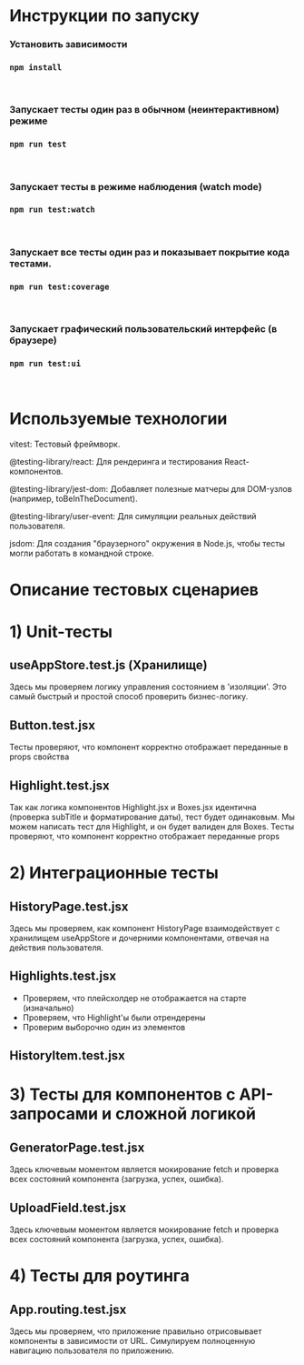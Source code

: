 # Инструкции по запуску

### Установить зависимости
### `npm install`

<br/>

### Запускает тесты один раз в обычном (неинтерактивном) режиме
### `npm run test`

<br/>

### Запускает тесты в режиме наблюдения (watch mode)
### `npm run test:watch`

<br/>

### Запускает все тесты один раз и показывает покрытие кода тестами.
### `npm run test:coverage`

<br/>

### Запускает графический пользовательский интерфейс (в браузере)
### `npm run test:ui`

<br/>

# Используемые технологии

vitest: Тестовый фреймворк.

@testing-library/react: Для рендеринга и тестирования React-компонентов.

@testing-library/jest-dom: Добавляет полезные матчеры для DOM-узлов (например, toBeInTheDocument).

@testing-library/user-event: Для симуляции реальных действий пользователя.

jsdom: Для создания "браузерного" окружения в Node.js, чтобы тесты могли работать в командной строке.


# Описание тестовых сценариев



# 1) Unit-тесты 

## useAppStore.test.js (Хранилище)
Здесь мы проверяем логику управления состоянием в 'изоляции'. Это самый быстрый и простой способ проверить бизнес-логику.

## Button.test.jsx
Тесты проверяют, что компонент корректно отображает переданные в props свойства

## Highlight.test.jsx
Так как логика  компонентов Highlight.jsx и Boxes.jsx идентична (проверка subTitle и форматирование даты), тест будет одинаковым. Мы можем написать тест для Highlight, и он будет валиден для Boxes.
Тесты проверяют, что компонент корректно отображает переданные props



# 2) Интеграционные тесты

## HistoryPage.test.jsx
Здесь мы проверяем, как компонент HistoryPage взаимодействует с хранилищем useAppStore и дочерними компонентами, отвечая на действия пользователя.

## Highlights.test.jsx
- Проверяем, что плейсхолдер не отображается на старте (изначально)
- Проверяем, что Highlight'ы были отрендерены
- Проверим выборочно один из элементов

## HistoryItem.test.jsx


# 3) Тесты для компонентов с API-запросами и сложной логикой

## GeneratorPage.test.jsx
Здесь ключевым моментом является мокирование fetch и проверка всех состояний компонента (загрузка, успех, ошибка).

## UploadField.test.jsx
Здесь ключевым моментом является мокирование fetch и проверка всех состояний компонента (загрузка, успех, ошибка).


# 4) Тесты для роутинга

## App.routing.test.jsx
Здесь мы проверяем, что приложение правильно отрисовывает компоненты в зависимости от URL.
Cимулируем полноценную навигацию пользователя по приложению.


